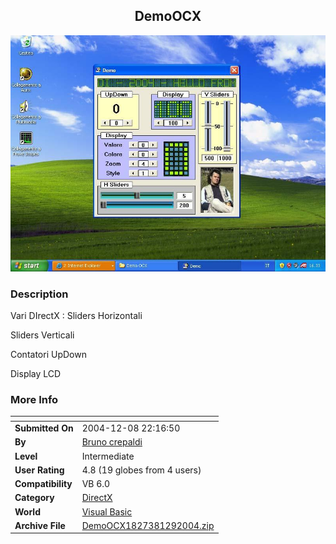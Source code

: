 ﻿<div align="center">

## DemoOCX

<img src="PIC20041291041299470.JPG">
</div>

### Description

Vari DIrectX : Sliders Horizontali

Sliders Verticali

Contatori UpDown

Display LCD
 
### More Info
 


<span>             |<span>
---                |---
**Submitted On**   |2004-12-08 22:16:50
**By**             |[Bruno crepaldi](https://github.com/Planet-Source-Code/PSCIndex/blob/master/ByAuthor/bruno-crepaldi.md)
**Level**          |Intermediate
**User Rating**    |4.8 (19 globes from 4 users)
**Compatibility**  |VB 6\.0
**Category**       |[DirectX](https://github.com/Planet-Source-Code/PSCIndex/blob/master/ByCategory/directx__1-44.md)
**World**          |[Visual Basic](https://github.com/Planet-Source-Code/PSCIndex/blob/master/ByWorld/visual-basic.md)
**Archive File**   |[DemoOCX1827381292004\.zip](https://github.com/Planet-Source-Code/bruno-crepaldi-demoocx__1-57631/archive/master.zip)








